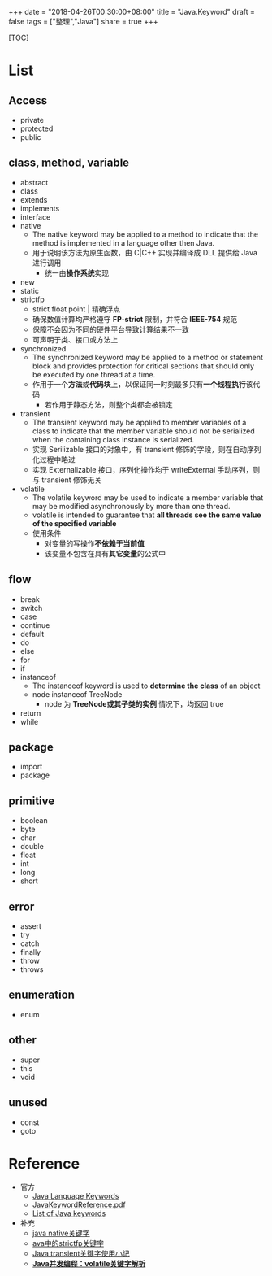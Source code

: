 +++
date = "2018-04-26T00:30:00+08:00"
title = "Java.Keyword"
draft = false
tags = ["整理","Java"]
share = true
+++

[TOC]

# List
## Access
- private
- protected
- public

## class, method, variable
- abstract
- class
- extends
- implements
- interface
- native
	- The native keyword may be applied to a method to indicate that the method is implemented in a language other then Java.
	- 用于说明该方法为原生函数，由 C|C++ 实现并编译成 DLL 提供给 Java 进行调用
		- 统一由**操作系统**实现
- new
- static
- strictfp
	- strict float point | 精确浮点
	- 确保数值计算均严格遵守 **FP-strict** 限制，并符合 **IEEE-754** 规范
	- 保障不会因为不同的硬件平台导致计算结果不一致
	- 可声明于类、接口或方法上
- synchronized
	- The synchronized keyword may be applied to a method or statement block and provides protection for critical sections that should only be executed by one thread at a time.
	- 作用于一个**方法**或**代码块**上，以保证同一时刻最多只有**一个线程执行**该代码
		- 若作用于静态方法，则整个类都会被锁定
- transient
	- The transient keyword may be applied to member variables of a class to indicate that the member variable should not be serialized when the containing class instance is serialized.
	- 实现 Serilizable 接口的对象中，有 transient 修饰的字段，则在自动序列化过程中略过
	- 实现 Externalizable 接口，序列化操作均于 writeExternal 手动序列，则与 transient 修饰无关
- volatile
	- The volatile keyword may be used to indicate a member variable that may be modified asynchronously by more than one thread.
 	- volatile is intended to guarantee that **all threads see the same value of the specified variable**
 	- 使用条件
 		- 对变量的写操作**不依赖于当前值**
 		- 该变量不包含在具有**其它变量**的公式中
## flow
- break
- switch
- case
- continue
- default
- do
- else
- for
- if
- instanceof
	- The instanceof keyword is used to **determine the class** of an object
	- node instanceof TreeNode
		- node 为 **TreeNode或其子类的实例** 情况下，均返回 true
- return
- while

## package
- import
- package

## primitive
- boolean
- byte
- char
- double
- float
- int
- long
- short

## error
- assert
- try
- catch
- finally
- throw
- throws

## enumeration
- enum

## other
- super
- this
- void

## unused
- const
- goto



# Reference
- 官方
	- [Java Language Keywords](https://docs.oracle.com/javase/tutorial/java/nutsandbolts/_keywords.html)
	- [JavaKeywordReference.pdf](https://docs.oracle.com/cd/E13226_01/workshop/docs81/pdf/files/workshop/JavaKeywordReference.pdf)
	- [List of Java keywords](https://en.wikipedia.org/wiki/List_of_Java_keywords)
- 补充
	- [java native关键字](https://blog.csdn.net/youjianbo_han_87/article/details/2586375)
	- [ava中的strictfp关键字](http://neil-yang.iteye.com/blog/341476)
	- [Java transient关键字使用小记](http://www.cnblogs.com/lanxuezaipiao/p/3369962.html)
	- [**Java并发编程：volatile关键字解析**](https://www.cnblogs.com/dolphin0520/p/3920373.html)